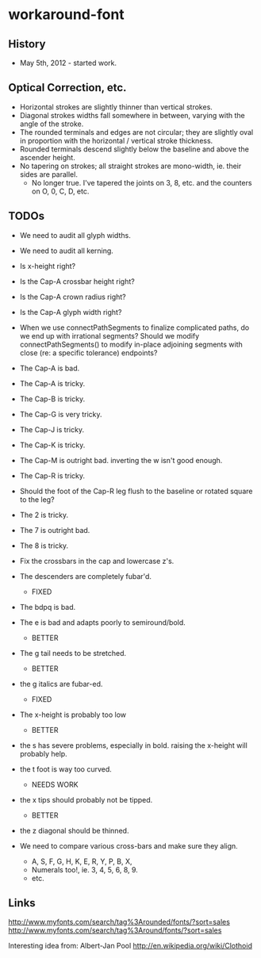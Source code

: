 workaround-font
===============

History
-------

* May 5th, 2012 - started work.

Optical Correction, etc.
------------------------

* Horizontal strokes are slightly thinner than vertical strokes.  
* Diagonal strokes widths fall somewhere in between, varying with the angle of the stroke.
* The rounded terminals and edges are not circular; they are slightly oval in proportion with the horizontal / vertical stroke thickness.
* Rounded terminals descend slightly below the baseline and above the ascender height.
* No tapering on strokes; all straight strokes are mono-width, ie. their sides are parallel.
  * No longer true.  I've tapered the joints on 3, 8, etc. and the counters on O, 0, C, D, etc.

TODOs
-----

* We need to audit all glyph widths.  
* We need to audit all kerning.  
* Is x-height right?
* Is the Cap-A crossbar height right?
* Is the Cap-A crown radius right?
* Is the Cap-A glyph width right?
* When we use connectPathSegments to finalize complicated paths, do we end up with irrational
   segments?  Should we modify connectPathSegments() to modify in-place adjoining segments with 
   close (re: a specific tolerance) endpoints?
* The Cap-A is bad.
* The Cap-A is tricky.
* The Cap-B is tricky.
* The Cap-G is very tricky.
* The Cap-J is tricky.
* The Cap-K is tricky.
* The Cap-M is outright bad.  inverting the w isn't good enough.
* The Cap-R is tricky.
* Should the foot of the Cap-R leg flush to the baseline or rotated square to the leg?
* The 2 is tricky.
* The 7 is outright bad. 
* The 8 is tricky. 
* Fix the crossbars in the cap and lowercase z's.
* The descenders are completely fubar'd.
	* FIXED
* The bdpq is bad.
* The e is bad and adapts poorly to semiround/bold.
	* BETTER
* The g tail needs to be stretched.
	* BETTER
* the g italics are fubar-ed.
	* FIXED
* The x-height is probably too low
	* BETTER
* the s has severe problems, especially in bold.  raising the x-height will probably help.
* the t foot is way too curved.
	* NEEDS WORK
* the x tips should probably not be tipped.
	* BETTER
* the z diagonal should be thinned.
 
* We need to compare various cross-bars and make sure they align.
  * A, S, F, G, H, K, E, R, Y, P, B, X, 
  * Numerals too!, ie. 3, 4, 5, 6, 8, 9.
  * etc.

Links
-----

http://www.myfonts.com/search/tag%3Arounded/fonts/?sort=sales
http://www.myfonts.com/search/tag%3Around/fonts/?sort=sales

Interesting idea from: Albert-Jan Pool
http://en.wikipedia.org/wiki/Clothoid
